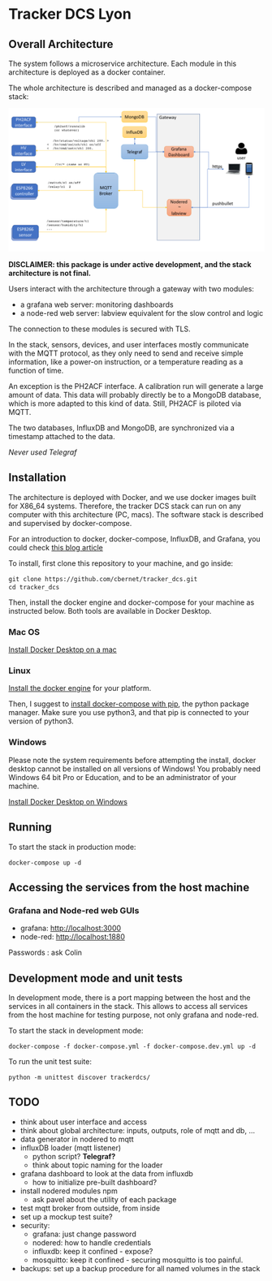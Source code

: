 # Tracker DCS Lyon

## Overall Architecture

The system follows a microservice architecture. Each module in this architecture is deployed as a docker container. 

The whole architecture is described and managed as a docker-compose stack: 

![](doc/architecture.png)

**DISCLAIMER: this package is under active development, and the stack architecture
is not final.**

Users interact with the architecture through a gateway with two modules: 

* a grafana web server: monitoring dashboards
* a node-red web server: labview equivalent for the slow control and logic

The connection to these modules is secured with TLS. 

In the stack, sensors, devices, and user interfaces mostly communicate with the MQTT protocol, as they
only need to send and receive simple information, like a power-on instruction, 
or a temperature reading as a function of time. 

An exception is the PH2ACF interface. A calibration run will generate a large amount of data.
This data will probably directly be to a MongoDB database, which is more adapted 
to this kind of data. Still, PH2ACF is piloted via MQTT. 

The two databases, InfluxDB and MongoDB, are synchronized via a timestamp 
attached to the data. 

*Never used Telegraf*

## Installation 

The architecture is deployed with Docker, and we use docker images built for X86_64 systems. 
Therefore, the tracker DCS stack can run on any computer with this architecture (PC, macs). 
The software stack is described and supervised by docker-compose. 

For an introduction to docker, docker-compose, InfluxDB, and Grafana,
you could check [this blog article](https://thedatafrog.com/en/articles/docker-influxdb-grafana/)

To install, first clone this repository to your machine, and go inside: 

```
git clone https://github.com/cbernet/tracker_dcs.git
cd tracker_dcs
```

Then, install the docker engine and docker-compose for your machine as instructed below. Both tools are available in Docker Desktop.

### Mac OS

[Install Docker Desktop on a mac](https://docs.docker.com/docker-for-mac/install/)

### Linux

[Install the docker engine](https://docs.docker.com/engine/install/) for your platform. 

Then, I suggest to [install docker-compose with pip](https://docs.docker.com/compose/install/#install-using-pip), the python package manager. Make sure you use python3, and that pip is connected to your version of python3. 

### Windows

Please note the system requirements before attempting the install, 
docker desktop cannot be installed on all versions of Windows! You probably need Windows
64 bit Pro or Education, and to be an administrator of your machine. 

[Install Docker Desktop on Windows](https://docs.docker.com/docker-for-windows/install/)


## Running

To start the stack in production mode: 

```
docker-compose up -d 
```

## Accessing the services from the host machine

### Grafana and Node-red web GUIs

* grafana: [http://localhost:3000](http://localhost:3000)
* node-red: [http://localhost:1880](http://localhost:1880)

Passwords : ask Colin


## Development mode and unit tests

In development mode, there is a port mapping between the host and the services 
in all containers in the stack. This allows to access all services from the host
machine for testing purpose, not only grafana and node-red. 

To start the stack in development mode: 

```
docker-compose -f docker-compose.yml -f docker-compose.dev.yml up -d
```

To run the unit test suite: 

```
python -m unittest discover trackerdcs/
```

## TODO

* think about user interface and access
* think about global architecture: inputs, outputs, role of mqtt and db, ... 
* data generator in nodered to mqtt
* influxDB loader (mqtt listener)
  * python script? **Telegraf?**
  * think about topic naming for the loader
* grafana dashboard to look at the data from influxdb
  * how to initialize pre-built dashboard?    
* install nodered modules npm 
  * ask pavel about the utility of each package
* test mqtt broker from outside, from inside 
* set up a mockup test suite? 
* security: 
  * grafana: just change password
  * nodered: how to handle credentials
  * influxdb: keep it confined - expose? 
  * mosquitto: keep it confined - securing mosquitto is too painful. 
* backups: set up a backup procedure for all named volumes in the stack 


